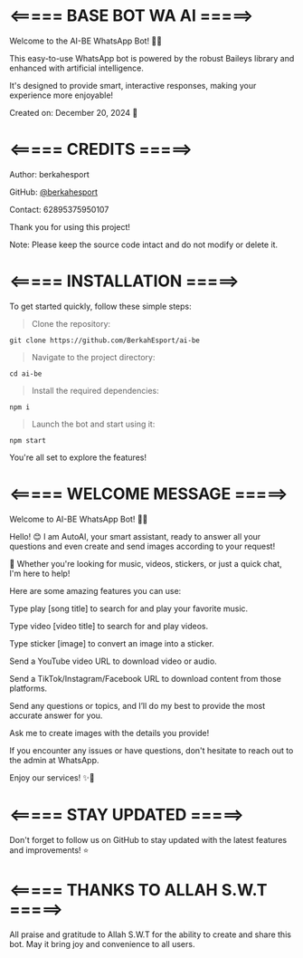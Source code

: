 # <===== BASE BOT WA AI =====>
Welcome to the AI-BE WhatsApp Bot! 🤖✨

This easy-to-use WhatsApp bot is powered by the robust Baileys library and enhanced with artificial intelligence.

It's designed to provide smart, interactive responses, making your experience more enjoyable!


Created on: December 20, 2024 🌟

# <===== CREDITS =====>
Author: berkahesport

GitHub: [@berkahesport](https://github.com/BerkahEsport/)

Contact: 62895375950107

Thank you for using this project!

Note: Please keep the source code intact and do not modify or delete it.

# <===== INSTALLATION =====>
To get started quickly, follow these simple steps:

> Clone the repository:

```git clone https://github.com/BerkahEsport/ai-be```

> Navigate to the project directory:

```cd ai-be```

> Install the required dependencies:

```npm i```

> Launch the bot and start using it:

```npm start```

You're all set to explore the features!

# <===== WELCOME MESSAGE =====>
Welcome to AI-BE WhatsApp Bot! 🤖✨


Hello! 😊 I am AutoAI, your smart assistant, ready to answer all your questions and even create and send images according to your request!

🎨 Whether you're looking for music, videos, stickers, or just a quick chat, I'm here to help!

Here are some amazing features you can use:

Type play [song title] to search for and play your favorite music.

Type video [video title] to search for and play videos.

Type sticker [image] to convert an image into a sticker.

Send a YouTube video URL to download video or audio.

Send a TikTok/Instagram/Facebook URL to download content from those platforms.

Send any questions or topics, and I’ll do my best to provide the most accurate answer for you.

Ask me to create images with the details you provide!

If you encounter any issues or have questions, don't hesitate to reach out to the admin at WhatsApp.


Enjoy our services! ✨🚀

# <===== STAY UPDATED =====>
Don't forget to follow us on GitHub to stay updated with the latest features and improvements! ⭐

# <===== THANKS TO ALLAH S.W.T =====>
All praise and gratitude to Allah S.W.T for the ability to create and share this bot. May it bring joy and convenience to all users.